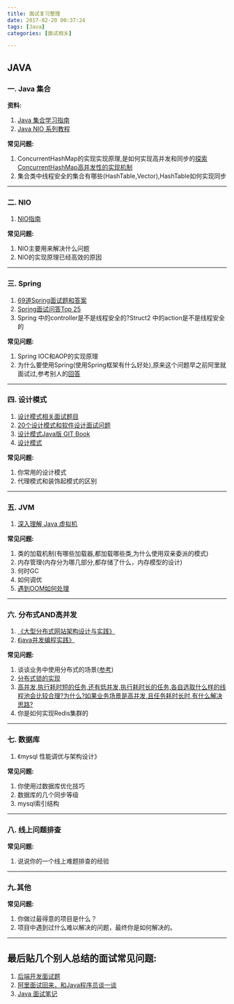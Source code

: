 ```yaml
---
title: 面试复习整理
date: 2017-02-20 00:37:24
tags: [Java]
categories: [面试相关]

---
```


## JAVA

### 一. Java 集合

**资料:**
1. [Java 集合学习指南](
http://wiki.jikexueyuan.com/project/java-collection/)
2. [Java NIO 系列教程](http://ifeve.com/java-nio-all/)

**常见问题:**
1. ConcurrentHashMap的实现实现原理,是如何实现高并发和同步的[探索 ConcurrentHashMap高并发性的实现机制](http://www.ibm.com/developerworks/cn/java/java-lo-concurrenthashmap/)
2. 集合类中线程安全的集合有哪些(HashTable,Vector),HashTable如何实现同步

<!-- more -->

---

### 二. NIO
1. [NIO指南](http://wiki.jikexueyuan.com/project/java-nio/)

**常见问题:**
1. NIO主要用来解决什么问题
2. NIO的实现原理已经高效的原因


---


### 三. Spring
1. [69道Spring面试题和答案](http://ifeve.com/spring-interview-questions-and-answers/)
2. [Spring面试问答Top 25](http://www.importnew.com/15851.html)
3. Spring 中的controller是不是线程安全的?Struct2 中的action是不是线程安全的

**常见问题:**
1. Spring IOC和AOP的实现原理
2. 为什么要使用Spring(使用Spring框架有什么好处),原来这个问题早之前阿里就面试过,参考别人的[回答](http://ifeve.com/question/%E9%98%BF%E9%87%8C%E9%9D%A2%E8%AF%95%E9%A2%98%EF%BC%8D%E4%B8%BA%E4%BB%80%E4%B9%88%E8%A6%81%E4%BD%BF%E7%94%A8spring%EF%BC%9F/)


---

### 四. 设计模式

1. [设计模式相关面试题目](https://yq.aliyun.com/articles/38175)
2. [20个设计模式和软件设计面试问题](http://www.importnew.com/12649.html)
3. [设计模式Java版 GIT Book](http://gof.quanke.name/)
4. [设计模式](http://www.runoob.com/design-pattern/design-pattern-tutorial.html)

**常见问题:**
1. 你常用的设计模式
2. 代理模式和装饰起模式的区别

---

### 五. JVM
1. [深入理解 Java 虚拟机](http://wiki.jikexueyuan.com/project/java-vm/)

**常见问题:**
1. 类的加载机制(有哪些加载器,都加载哪些类,为什么使用双亲委派的模式)
2. 内存管理(内存分为哪几部分,都存储了什么，内存模型的设计)
3. 何时GC
4. 如何调优
5. [遇到OOM如何处理](http://ifeve.com/question/%E9%81%87%E5%88%B0oom%E5%A6%82%E4%BD%95%E5%A4%84%E7%90%86%EF%BC%9F/)

---


### 六. 分布式AND高并发
1. [《大型分布式网站架构设计与实践》](https://book.douban.com/subject/25972633/)
2. [《java并发编程实践》](https://book.douban.com/subject/2148132/)

**常见问题:**
1. 谈谈业务中使用分布式的场景([参考](https://segmentfault.com/q/1010000006095431/a-1020000006114658))
2. [分布式锁的实现](http://blog.jobbole.com/101432/)
3. [高并发,执行耗时短的任务,还有低并发,执行耗时长的任务,各自选取什么样的线程池会比较合理?为什么?如果业务场景是高并发,且任务耗时长时,有什么解决思路?](http://ifeve.com/question/%E9%AB%98%E5%B9%B6%E5%8F%91%EF%BC%8C%E6%89%A7%E8%A1%8C%E8%80%97%E6%97%B6%E7%9F%AD%E7%9A%84%E4%BB%BB%E5%8A%A1%EF%BC%8C%E8%BF%98%E6%9C%89%E4%BD%8E%E5%B9%B6%E5%8F%91%EF%BC%8C%E6%89%A7%E8%A1%8C%E8%80%97/)
4. 你是如何实现Redis集群的

---

### 七. 数据库
1. 《mysql 性能调优与架构设计》

**常见问题:**
1. 你使用过数据库优化技巧
2. 数据库的几个同步等级
3. mysql索引结构

---

### 八. 线上问题排查
**常见问题:**
1. 说说你的一个线上难题排查的经验

---

### 九.其他
**常见问题:**
1. 你做过最得意的项目是什么？
2. 项目中遇到过什么难以解决的问题，最终你是如何解决的。

---


## **最后贴几个别人总结的面试常见问题:**
1. [后端开发面试题](https://github.com/monklof/Back-End-Developer-Interview-Questions)
2. [阿里面试回来，和Java程序员谈一谈](https://zhuanlan.zhihu.com/p/20838139)
3. [Java 面试笔记](https://dongchuan.gitbooks.io/java-interview-question/content/)